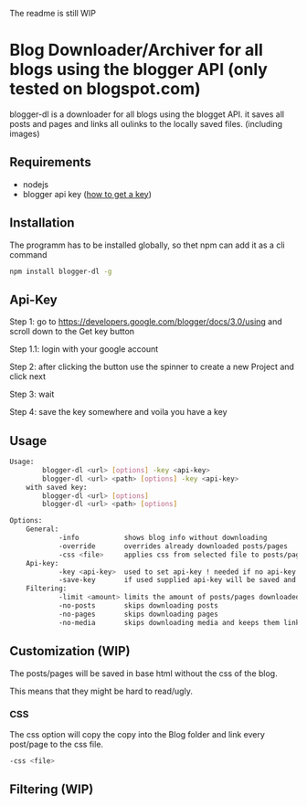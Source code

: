 The readme is still WIP

# Blog Downloader/Archiver for all blogs using the blogger API (only tested on blogspot.com)

blogger-dl is a downloader for all blogs using the blogget API.
it saves all posts and pages and links all oulinks to the locally saved files. (including images)

## Requirements

-   nodejs
-   blogger api key ([how to get a key](#api-key))

## Installation

The programm has to be installed globally, so thet npm can add it as a cli command

```bash
npm install blogger-dl -g
```

## Api-Key

Step 1: go to https://developers.google.com/blogger/docs/3.0/using and scroll down to the Get key button

Step 1.1: login with your google account

Step 2: after clicking the button use the spinner to create a new Project and click next

Step 3: wait

Step 4: save the key somewhere and voila you have a key

## Usage

```bash
Usage:
        blogger-dl <url> [options] -key <api-key>
        blogger-dl <url> <path> [options] -key <api-key>
    with saved key:
        blogger-dl <url> [options]
        blogger-dl <url> <path> [options]

Options:
    General:
            -info           shows blog info without downloading
            -override       overrides already downloaded posts/pages
            -css <file>     applies css from selected file to posts/pages
    Api-key:
            -key <api-key>  used to set api-key ! needed if no api-key is saved !
            -save-key       if used supplied api-key will be saved and used if no new key is supllied with -key
    Filtering:
            -limit <amount> limits the amount of posts/pages downloaded
            -no-posts       skips downloading posts
            -no-pages       skips downloading pages
            -no-media       skips downloading media and keeps them linked to the remote location
```

## Customization (WIP)

The posts/pages will be saved in base html without the css of the blog.

This means that they might be hard to read/ugly.

### CSS

The css option will copy the copy into the Blog folder and link every post/page to the css file.

```bash
-css <file>
```

## Filtering (WIP)

